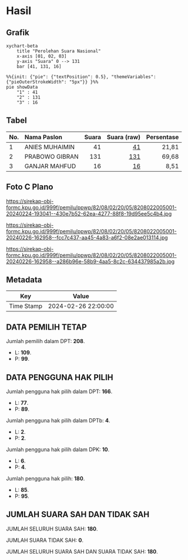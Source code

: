 # Hasil

## Grafik

```mermaid
xychart-beta
    title "Perolehan Suara Nasional"
    x-axis [01, 02, 03]
    y-axis "Suara" 0 --> 131
    bar [41, 131, 16]
```

```mermaid
%%{init: {"pie": {"textPosition": 0.5}, "themeVariables": {"pieOuterStrokeWidth": "5px"}} }%%
pie showData
    "1" : 41
    "2" : 131
    "3" : 16
```

## Tabel

| No. | Nama Paslon    | Suara | Suara (raw) | Persentase |
|:--- |:-------------- | -----:| -----------:| ----------:|
| 1   | ANIES MUHAIMIN | 41    | [41][p-1]   | 21,81      |
| 2   | PRABOWO GIBRAN | 131   | [131][p-2]  | 69,68      |
| 3   | GANJAR MAHFUD  | 16    | [16][p-3]   | 8,51       |


[p-1]: https://github.com/gigit-pemilu/pemilu-2024/blob/main/pilpres/hitung-suara/sub/82-maluku-utara/sub/08-pulau-taliabu/sub/02-taliabu-barat-laut/sub/2005-onemay/sub/001-tps/sub/paslon-1.txt
[p-2]: https://github.com/gigit-pemilu/pemilu-2024/blob/main/pilpres/hitung-suara/sub/82-maluku-utara/sub/08-pulau-taliabu/sub/02-taliabu-barat-laut/sub/2005-onemay/sub/001-tps/sub/paslon-2.txt
[p-3]: https://github.com/gigit-pemilu/pemilu-2024/blob/main/pilpres/hitung-suara/sub/82-maluku-utara/sub/08-pulau-taliabu/sub/02-taliabu-barat-laut/sub/2005-onemay/sub/001-tps/sub/paslon-3.txt

## Foto C Plano

https://sirekap-obj-formc.kpu.go.id/999f/pemilu/ppwp/82/08/02/20/05/8208022005001-20240224-193041--430e7b52-62ea-4277-88f8-19d95ee5c4b4.jpg

https://sirekap-obj-formc.kpu.go.id/999f/pemilu/ppwp/82/08/02/20/05/8208022005001-20240226-162958--fcc7c437-aa45-4a83-a6f2-08e2ae013114.jpg

https://sirekap-obj-formc.kpu.go.id/999f/pemilu/ppwp/82/08/02/20/05/8208022005001-20240226-162958--a286b96e-58b9-4aa5-8c2c-634437985a2b.jpg


## Metadata

| Key        | Value               |
| ---------- | ------------------- |
| Time Stamp | 2024-02-26 22:00:00 |


## DATA PEMILIH TETAP

Jumlah pemilih dalam DPT: **208**.
 * L: **109**.
 * P: **99**.

## DATA PENGGUNA HAK PILIH

Jumlah pengguna hak pilih dalam DPT: **166**.
 * L: **77**.
 * P: **89**.

Jumlah pengguna hak pilih dalam DPTb: **4**.
 * L: **2**.
 * P: **2**.

Jumlah pengguna hak pilih dalam DPK: **10**.
 * L: **6**.
 * P: **4**.

Jumlah pengguna hak pilih: **180**.
 * L: **85**.
 * P: **95**.

## JUMLAH SUARA SAH DAN TIDAK SAH

JUMLAH SELURUH SUARA SAH: **180**.

JUMLAH SUARA TIDAK SAH: **0**.

JUMLAH SELURUH SUARA SAH DAN SUARA TIDAK SAH: **180**.


